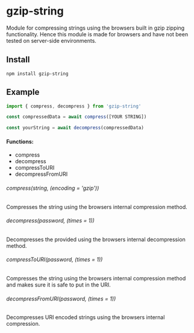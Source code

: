 # gzip-string
Module for compressing strings using the browsers built in gzip zipping functionality.
Hence this module is made for browsers and have not been tested on server-side environments.

## Install

```
npm install gzip-string
```

## Example

```js
import { compress, decompress } from 'gzip-string'

const compressedData = await compress([YOUR STRING])

const yourString = await decompress(compressedData)
```

#### Functions:
  - compress
  - decompress
  - compressToURI
  - decompressFromURI


###### compress(string, (encoding = 'gzip'))
Compresses the string using the browsers internal compression method.


###### decompress(password, (times = 1))
Decompresses the provided using the browsers internal decompression method.


###### compressToURI(password, (times = 1))
Compresses the string using the browsers internal compression method and makes sure it is safe to put in the URI.


###### decompressFromURI(password, (times = 1))
Decompresses URI encoded strings using the browsers internal compression.
